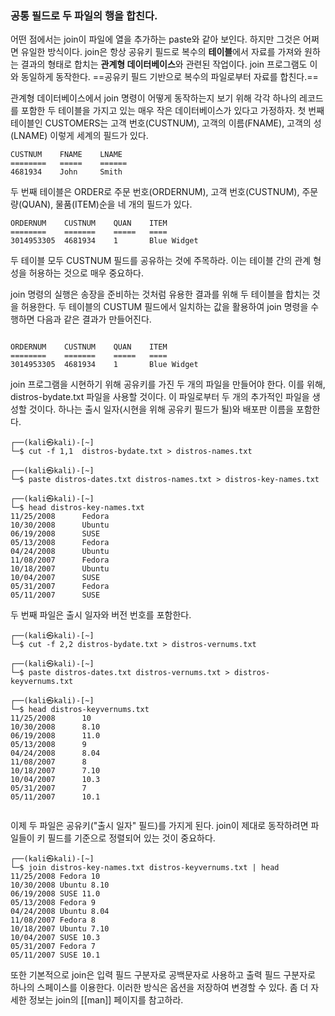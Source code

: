 
### 공통 필드로 두 파일의 행을 합친다.


어떤 점에서는 join이 파일에 열을 추가하는 paste와 같아 보인다. 하지만 그것은 어쩌면 유일한 방식이다. join은 항상 공유키 필드로 복수의 **테이블**에서 자료를 가져와 원하는 결과의 형태로 합치는 **관계형 데이터베이스**와 관련된 작업이다. join 프로그램도 이와 동일하게 동작한다. ==공유키 필드 기반으로 복수의 파일로부터 자료를 합친다.==


관계형 데이터베이스에서 join 명령이 어떻게 동작하는지 보기 위해 각각 하나의 레코드를 포함한 두 테이블을 가지고 있는 매우 작은 데이터베이스가 있다고 가정하자. 첫 번째 테이블인 CUSTOMERS는 고객 번호(CUSTNUM), 고객의 이름(FNAME), 고객의 성(LNAME) 이렇게 세계의 필드가 있다.

``` shell
CUSTNUM    FNAME    LNAME
========   =====    ======
4681934    John     Smith
```

두 번째 테이블은 ORDER로 주문 번호(ORDERNUM), 고객 번호(CUSTNUM), 주문량(QUAN), 물품(ITEM)순을 네 개의 필드가 있다.

```shell
ORDERNUM    CUSTNUM    QUAN    ITEM
========    =======    =====   ====
3014953305  4681934    1       Blue Widget
```

두 테이블 모두 CUSTNUM 필드를 공유하는 것에 주목하라. 이는 테이블 간의 관계 형성을 허용하는 것으로 매우 중요하다.


join 명령의 실행은 송장을 준비하는 것처럼 유용한 결과를 위해 두 테이블을 합치는 것을 허용한다. 두 테이블의 CUSTUM 필드에서 일치하는 값을 활용하여 join 명령을 수행하면 다음과 같은 결과가 만들어진다.

``` shell

ORDERNUM    CUSTNUM    QUAN    ITEM
========    =======    =====   ====
3014953305  4681934    1       Blue Widget
```

join 프로그램을 시현하기 위해 공유키를 가진 두 개의 파일을 만들어야 한다. 이를 위해, distros-bydate.txt 파일을 사용할 것이다. 이 파일로부터 두 개의 추가적인 파일을 생성할 것이다. 하나는 출시 일자(시현을 위해 공유키 필드가 될)와 배포판 이름을 포함한다.

``` shell
┌──(kali㉿kali)-[~]
└─$ cut -f 1,1  distros-bydate.txt > distros-names.txt  

┌──(kali㉿kali)-[~]
└─$ paste distros-dates.txt distros-names.txt > distros-key-names.txt
                      
┌──(kali㉿kali)-[~]
└─$ head distros-key-names.txt 
11/25/2008      Fedora
10/30/2008      Ubuntu
06/19/2008      SUSE
05/13/2008      Fedora
04/24/2008      Ubuntu
11/08/2007      Fedora
10/18/2007      Ubuntu
10/04/2007      SUSE
05/31/2007      Fedora
05/11/2007      SUSE

```

두 번째 파일은 출시 일자와 버전 번호를 포함한다.

``` shell
┌──(kali㉿kali)-[~]
└─$ cut -f 2,2 distros-bydate.txt > distros-vernums.txt 
                                                                                                                   
┌──(kali㉿kali)-[~]
└─$ paste distros-dates.txt distros-vernums.txt > distros-keyvernums.txt
                                                                                                                   
┌──(kali㉿kali)-[~]
└─$ head distros-keyvernums.txt
11/25/2008      10
10/30/2008      8.10
06/19/2008      11.0
05/13/2008      9
04/24/2008      8.04
11/08/2007      8
10/18/2007      7.10
10/04/2007      10.3
05/31/2007      7
05/11/2007      10.1
                       
```

이제 두 파일은 공유키("출시 일자" 필드)를 가지게 된다. join이 제대로 동작하려면 파일들이 키 필드를 기준으로 정렬되어 있는 것이 중요하다.

``` shell
┌──(kali㉿kali)-[~]
└─$ join distros-key-names.txt distros-keyvernums.txt | head 
11/25/2008 Fedora 10
10/30/2008 Ubuntu 8.10
06/19/2008 SUSE 11.0
05/13/2008 Fedora 9
04/24/2008 Ubuntu 8.04
11/08/2007 Fedora 8
10/18/2007 Ubuntu 7.10
10/04/2007 SUSE 10.3
05/31/2007 Fedora 7
05/11/2007 SUSE 10.1

```

또한 기본적으로 join은 입력 필드 구분자로 공백문자로 사용하고 출력 필드 구분자로 하나의 스페이스를 이용한다. 이러한 방식은 옵션을 저장하여 변경할 수 있다. 좀 더 자세한 정보는 join의 [[man]] 페이지를 참고하라.